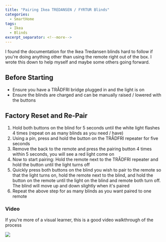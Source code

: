 ```yaml
---
title: "Pairing Ikea TREDANSEN / FYRTUR Blinds"
categories:
  - SmartHome
tags:
  - Ikea
  - Blinds
excerpt_separator: <!--more-->
---
```


I found the documentation for the Ikea Tredansen blinds hard to follow if you're doing anything other than using the remote right out of the box. I wrote this down to help myself and maybe some others going forward.

## Before Starting

- Ensure you have a TRÅDFRI bridge plugged in and the light is on
- Ensure the blinds are charged and can be manually raised / lowered with the buttons

## Factory Reset and Re-Pair

1. Hold both buttons on the blind for 5 seconds until the white light flashes 4 times (repeat on as many blinds as you need / have)
1. Using a pin, press and hold the button on the TRÅDFRI repeater for five seconds
1. Remove the back to the remote and press the pairing button 4 times within 5 seconds, you will see a red light come on
1. Now to start pairing: Hold the remote next to the TRÅDFRI repeater and hold the button until the light turns off
1. Quickly press both buttons on the blind you wish to pair to the remote so that the light turns on, hold the remote next to the blind, and hold the button on the remote until the light on the blind and remote both turn off. The blind will move up and down slightly when it's paired
1. Repeat the above step for as many blinds as you want paired to one remote

### Video

If you're more of a visual learner, this is a good video walkthrough of the process

![](https://www.youtube.com/embed/kvqFbKy_Ll4?si=6roWZYZ3UR5t4sUC)
